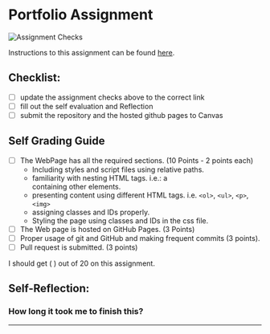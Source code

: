Portfolio Assignment
==========================================
![Assignment Checks](https://github.com/IT3049C/1.student-portfolio/workflows/Assignment%20Checks/badge.svg)


Instructions to this assignment can be found [here](https://reedws.github.io/IT3049C/coursework/assignments/online-portfolio/).
## Checklist:
- [ ] update the assignment checks above to the correct link
- [ ] fill out the self evaluation and Reflection
- [ ] submit the repository and the hosted github pages to Canvas

## Self Grading Guide
<!--- put an x in each of the completed sections below .. e.g. [x] Task 1 --->

- [ ] The WebPage has all the required sections. (10 Points - 2 points each)
  - Including styles and script files using relative paths.
  - familiarity with nesting HTML tags. i.e.: a <div> containing other elements.
  - presenting content using different HTML tags. i.e. `<ol>`, `<ul>`, `<p>`, `<img>`
  - assigning classes and IDs properly.
  - Styling the page using classes and IDs in the css file.
- [ ] The Web page is hosted on GitHub Pages. (3 Points)
- [ ] Proper usage of git and GitHub and making frequent commits (3 points).
- [ ] Pull request is submitted. (3 points)

<!--- Update the following line with your grade --->
I should get ( ) out of 20 on this assignment.

## Self-Reflection:


### How long it took me to finish this?

-----------------------

